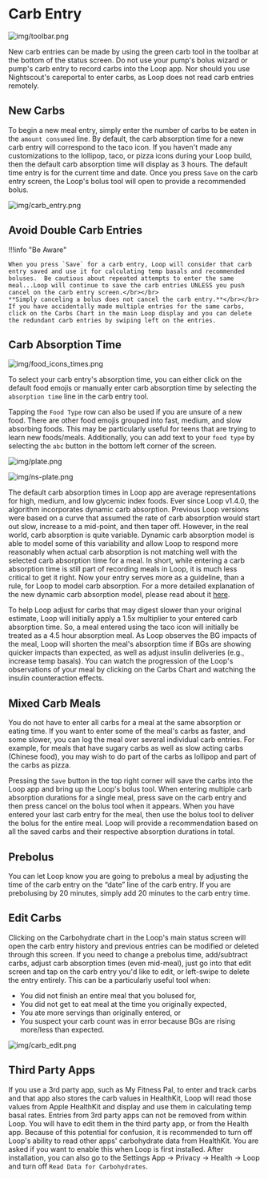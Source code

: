 # Carb Entry

![img/toolbar.png](img/toolbar.png)

New carb entries can be made by using the green carb tool in the toolbar at the bottom of the status screen.  Do not use your pump's bolus wizard or pump's carb entry to record carbs into the Loop app.  Nor should you use Nightscout's careportal to enter carbs, as Loop does not read carb entries remotely.

## New Carbs

To begin a new meal entry, simply enter the number of carbs to be eaten in the `amount consumed` line.  By default, the carb absorption time for a new carb entry will correspond to the taco icon.  If you haven't made any customizations to the lollipop, taco, or pizza icons during your Loop build, then the default carb absorption time will display as 3 hours.  The default time entry is for the current time and date.  Once you press `Save` on the carb entry screen, the Loop's bolus tool will open to provide a recommended bolus.

![img/carb_entry.png](img/carb_entry.png)

## Avoid Double Carb Entries

!!!info "Be Aware"

    When you press `Save` for a carb entry, Loop will consider that carb entry saved and use it for calculating temp basals and recommended boluses.  Be cautious about repeated attempts to enter the same meal...Loop will continue to save the carb entries UNLESS you push cancel on the carb entry screen.</br></br>
    **Simply canceling a bolus does not cancel the carb entry.**</br></br>
    If you have accidentally made multiple entries for the same carbs, click on the Carbs Chart in the main Loop display and you can delete the redundant carb entries by swiping left on the entries.

## Carb Absorption Time

![img/food_icons_times.png](img/food_icons_times.png)

To select your carb entry's absorption time, you can either click on the default food emojis or manually enter carb absorption time by selecting the `absorption time` line in the carb entry tool.

Tapping the `Food Type` row can also be used if you are unsure of a new food.  There are other food emojis grouped into fast, medium, and slow absorbing foods.  This may be particularly useful for teens that are trying to learn new foods/meals.  Additionally, you can add text to your `food type` by selecting the `abc` button in the bottom left corner of the screen.

![img/plate.png](img/plate.png)

![img/ns-plate.png](img/ns-plate.png)

The default carb absorption times in Loop app are average representations for high, medium, and low glycemic index foods.  Ever since Loop v1.4.0, the algorithm incorporates dynamic carb absorption.  Previous Loop versions were based on a curve that assumed the rate of carb absorption would start out slow, increase to a mid-point, and then taper off.  However, in the real world, carb absorption is quite variable.  Dynamic carb absorption model is able to model some of this variability and allow Loop to respond more reasonably when actual carb absorption is not matching well with the selected carb absorption time for a meal.  In short, while entering a carb absorption time is still part of recording meals in Loop, it is much less critical to get it right.  Now your entry serves more as a guideline, than a rule, for Loop to model carb absorption.  For a more detailed explanation of the new dynamic carb absorption model, please read about it [here](https://github.com/LoopKit/Loop/pull/507).

To help Loop adjust for carbs that may digest slower than your original estimate, Loop will initially apply a 1.5x multiplier to your entered carb absorption time.  So, a meal entered using the taco icon will initially be treated as a 4.5 hour absorption meal.  As Loop observes the BG impacts of the meal, Loop will shorten the meal's absorption time if BGs are showing quicker impacts than expected, as well as adjust insulin deliveries (e.g., increase temp basals).  You can watch the progression of the Loop's observations of your meal by clicking on the Carbs Chart and watching the insulin counteraction effects.

## Mixed Carb Meals

You do not have to enter all carbs for a meal at the same absorption or eating time.  If you want to enter some of the meal's carbs as faster, and some slower, you can log the meal over several individual carb entries.  For example, for meals that have sugary carbs as well as slow acting carbs (Chinese food), you may wish to do part of the carbs as lollipop and part of the carbs as pizza.

Pressing the `Save` button in the top right corner will save the carbs into the Loop app and bring up the Loop's bolus tool.  When entering multiple carb absorption durations for a single meal, press save on the carb entry and then press cancel on the bolus tool when it appears.  When you have entered your last carb entry for the meal, then use the bolus tool to deliver the bolus for the entire meal.  Loop will provide a recommendation based on all the saved carbs and their respective absorption durations in total.

## Prebolus

You can let Loop know you are going to prebolus a meal by adjusting the time of the carb entry on the “date” line of the carb entry.  If you are prebolusing by 20 minutes, simply add 20 minutes to the carb entry time.

## Edit Carbs

Clicking on the Carbohydrate chart in the Loop's main status screen will open the carb entry history and previous entries can be modified or deleted through this screen.  If you need to change a prebolus time, add/subtract carbs, adjust carb absorption times (even mid-meal), just go into that edit screen and tap on the carb entry you'd like to edit, or left-swipe to delete the entry entirely.  This can be a particularly useful tool when:

* You did not finish an entire meal that you bolused for,
* You did not get to eat meal at the time you originally expected,
* You ate more servings than originally entered, or
* You suspect your carb count was in error because BGs are rising more/less than expected.

![img/carb_edit.png](img/carb_edit.png)

## Third Party Apps

If you use a 3rd party app, such as My Fitness Pal, to enter and track carbs and that app also stores the carb values in HealthKit, Loop will read those values from Apple HealthKit and display and use them in calculating temp basal rates. Entries from 3rd party apps can not be removed from within Loop.  You will have to edit them in the third party app, or from the Health app. Because of this potential for confusion, it is recommended to turn off Loop's ability to read other apps' carbohydrate data from HealthKit. You are asked if you want to enable this when Loop is first installed. After installation, you can also go to the Settings App -> Privacy -> Health -> Loop and turn off `Read Data for Carbohydrates`.
